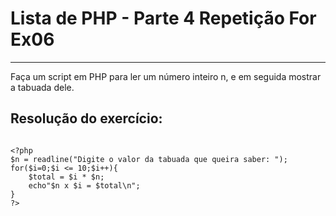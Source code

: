 # Lista de PHP - Parte 4 Repetição For Ex06

***

Faça um script em PHP para ler um número inteiro n, e em seguida mostrar a tabuada dele.

## Resolução do exercício:

```

<?php
$n = readline("Digite o valor da tabuada que queira saber: ");
for($i=0;$i <= 10;$i++){
    $total = $i * $n;
    echo"$n x $i = $total\n";
}
?>

```